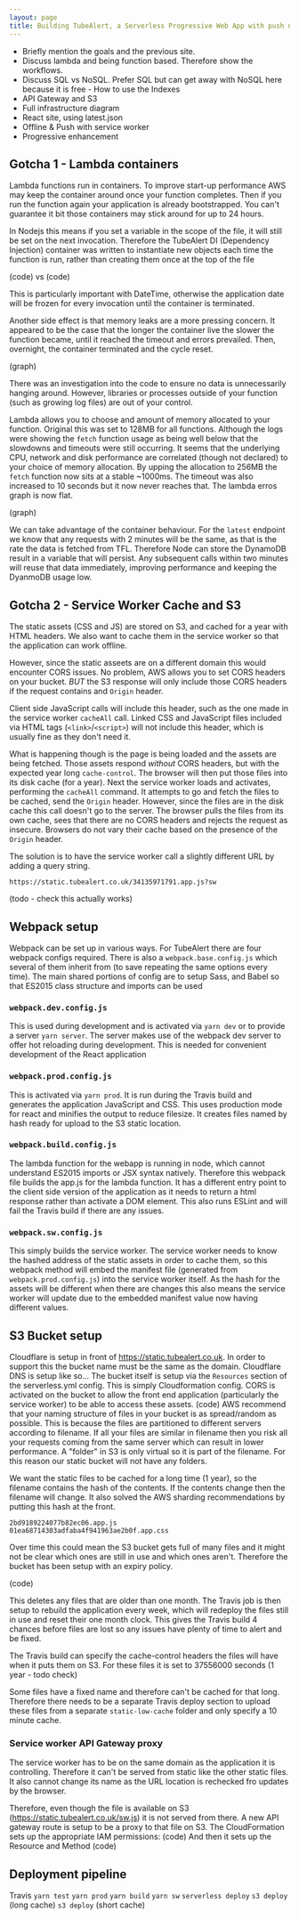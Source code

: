 ```yaml
---
layout: page
title: Building TubeAlert, a Serverless Progressive Web App with push notifications
---
```




- Briefly mention the goals and the previous site.
- Discuss lambda and being function based. Therefore show the workflows.
- Discuss SQL vs NoSQL. Prefer SQL but can get away with NoSQL here because it is free - How to use the Indexes
- API Gateway and S3
- Full infrastructure diagram
- React site, using latest.json
- Offline & Push with service worker
- Progressive enhancement


## Gotcha 1 - Lambda containers
Lambda functions run in containers. To improve start-up performance AWS may keep the container around once your function completes. Then if you run the function again your application is already bootstrapped. You can't guarantee it bit those containers may stick around for up to 24 hours.


In Nodejs this means if you set a variable in the scope of the file, it will still be set on the next invocation. Therefore the TubeAlert DI (Dependency Injection) container was written to instantiate new objects each time the function is run, rather than creating them once at the top of the file

(code) vs (code)

This is particularly important with DateTime, otherwise the application date will be frozen for every invocation until the container is terminated.

Another side effect is that memory leaks are a more pressing concern. It appeared to be the case that the longer the container live the slower the function became, until it reached the timeout and errors prevailed. Then, overnight, the container terminated and the cycle reset. 

(graph)

There was an investigation into the code to ensure no data is unnecessarily hanging around. However, libraries or processes outside of your function (such as growing log files) are out of your control.

Lambda allows you to choose and amount of memory allocated to your function. Original this was set to 128MB for all functions. Although the logs were showing the `fetch` function usage as being well below that the slowdowns and timeouts were still occurring. It seems that the underlying CPU, network and disk performance are correlated (though not declared) to your choice of memory allocation. By upping the allocation to 256MB the `fetch` function now sits at a stable ~1000ms. The timeout was also increased to 10 seconds but it now never reaches that. The lambda erros graph is now flat.

(graph)

We can take advantage of the container behaviour. For the `latest` endpoint we know that any requests with 2 minutes will be the same, as that is the rate the data is fetched from TFL. Therefore Node can store the DynamoDB result in a variable that will persist. Any subsequent calls within two minutes will reuse that data immediately, improving performance and keeping the DyanmoDB usage low.


## Gotcha 2 - Service Worker Cache and S3

The static assets (CSS and JS) are stored on S3, and cached for a year with HTML headers. We also want to cache them in the service worker so that the application can work offline.

However, since the static asseets are on a different domain this would encounter CORS issues. No problem, AWS allows you to set CORS headers on your bucket. *BUT* the S3 response will only include those CORS headers if the request contains and `Origin` header.

Client side JavaScript calls will include this header, such as the one made in the service worker `cacheAll` call. Linked CSS and JavaScript files included via HTML tags (`<link>`/`<script>`) will not include this header, which is usually fine as they don't need it.

What is happening though is the page is being loaded and the assets are being fetched. Those assets respond *without* CORS headers, but with the expected year long `cache-control`. The browser will then put those files into its disk cache (for a year). Next the service worker loads and activates, performing the `cacheAll` command. It attempts to go and fetch the files to be cached, send the `Origin` header. However, since the files are in the disk cache this call doesn't go to the server. The browser pulls the files from its own cache, sees that there are no CORS headers and rejects the request as insecure. Browsers do not vary their cache based on the presence of the `Origin` header.

The solution is to have the service worker call a slightly different URL by adding a query string.
```
https://static.tubealert.co.uk/34135971791.app.js?sw
```
(todo - check this actually works)

## Webpack setup
Webpack can be set up in various ways. For TubeAlert there are four webpack configs required. There is also a `webpack.base.config.js` which several of them inherit from (to save repeating the same options every time). The main shared portions of config are to setup Sass, and Babel so that ES2015 class structure and imports can be used

### `webpack.dev.config.js`
This is used during development and is activated via `yarn dev` or to provide a server `yarn server`. The server makes use of the webpack dev server to offer hot reloading during development. This is needed for convenient development of the React application

### `webpack.prod.config.js`
This is activated via `yarn prod`. It is run during the Travis build and generates the application JavaScript and CSS. This uses production mode for react and minifies the output to reduce filesize. It creates files named by hash ready for upload to the S3 static location.

### `webpack.build.config.js`
The lambda function for the webapp is running in node, which cannot understand ES2015 imports or JSX syntax natively. Therefore this webpack file builds the app.js for the lambda function. It has a different entry point to the client side version of the application as it needs to return a html response rather than activate a DOM element. This also runs ESLint and will fail the Travis build if there are any issues.

### `webpack.sw.config.js`
This simply builds the service worker. The service worker needs to know the hashed address of the static assets in order to cache them, so this webpack method will embed the manifest file (generated from `webpack.prod.config.js`) into the service worker itself. As the hash for the assets will be different when there are changes this also means the service worker will update due to the embedded manifest value now having different values.

## S3 Bucket setup
Cloudflare is setup in front of https://static.tubealert.co.uk. In order to support this the bucket name must be the same as the domain. Cloudflare DNS is setup like so...
The bucket itself is setup via the `Resources` section of the serverless.yml config. This is simply Cloudformation config.
CORS is activated on the bucket to allow the front end application (particularly the service worker) to be able to access these assets.
(code)
AWS recommend that your naming structure of files in your bucket is as spread/random as possible. This is because the files are partitioned to different servers according to filename. If all your files are similar in filename then you risk all your requests coming from the same server which can result in lower performance. A "folder" in S3 is only virtual so it is part of the filename. For this reason our static bucket will not have any folders.

We want the static files to be cached for a long time (1 year), so the filename contains the hash of the contents. If the contents change then the filename will change. It also solved the AWS sharding recommendations by putting this hash at the front.

```
2bd9189224077b82ec06.app.js
01ea68714303adfaba4f941963ae2b0f.app.css
```
Over time this could mean the S3 bucket gets full of many files and it might not be clear which ones are still in use and which ones aren't. Therefore the bucket has been setup with an expiry policy.

(code)

This deletes any files that are older than one month. The Travis job is then setup to rebuild the application every week, which will redeploy the files still in use and reset their one month clock. This gives the Travis build 4 chances before files are lost so any issues have plenty of time to alert and be fixed.

The Travis build can specify the cache-control headers the files will have when it puts them on S3. For these files it is set to 37556000 seconds (1 year - todo check)

Some files have a fixed name and therefore can't be cached for that long. Therefore there needs to be a separate Travis deploy section to upload these files from a separate `static-low-cache` folder and only specify a 10 minute cache.


### Service worker API Gateway proxy
The service worker has to be on the same domain as the application it is controlling. Therefore it can't be served from static like the other static files. It also cannot change its name as the URL location is rechecked fro updates by the browser.

Therefore, even though the file is available on S3 (https://static.tubealert.co.uk/sw.js) it is not served from there. A new API gateway route is setup to be a proxy to that file on S3. The CloudFormation sets up the appropriate IAM permissions:
(code)
And then it sets up the Resource and Method
(code)

## Deployment pipeline
Travis
`yarn test`
`yarn prod`
`yarn build`
`yarn sw`
`serverless deploy`
`s3 deploy` (long cache)
`s3 deploy` (short cache)
